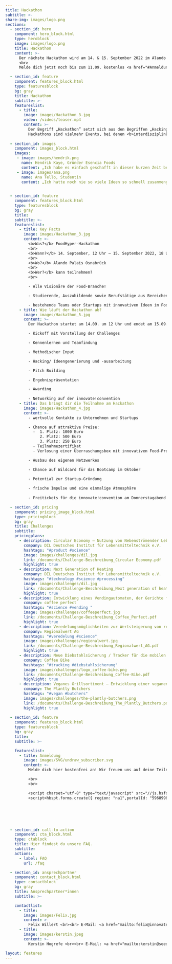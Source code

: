 ```yaml
---
title: Hackathon
subtitle: >-
share-img: images/logo.png
sections:
  - section_id: hero
    component: hero_block.html
    type: heroblock
    image: images/logo.png
    title: Hackathon
    content: >-
      Der nächste Hackathon wird am 14. & 15. September 2022 im Alando Palais (Osnabrück) stattfinden.
      <br>
      Melde dich jetzt noch bis zum 11.09. kostenlos <a href="#Anmeldung">hier</a> an!

  - section_id: feature
    component: features_block.html
    type: featuresblock
    bg: gray
    title: Hackathon
    subtitle: >-
    featureslist:
      - title:
        image: images/Hackathon_3.jpg
        video: /videos/teaser.mp4
        content: >-
          Der Begriff „Hackathon” setzt sich aus den Begriffen „Hacking” und „Marathon” zusammen. Die Verwendung des Begriffs „Hacking” ist dabei spielerisch gemeint und bezieht sich nicht auf kriminelle Cyberaktivitäten.
          Hackathons sind vielmehr Events, bei denen <b>interdisziplinäre Teams</b> in <b>kurzer Zeit</b> kollaborativ <b>Lösungen für praxisrelevante Herausforderungen</b> der Industrie und Wirtschaft erarbeiten. Beim FoodHyper-Hackathon handelt es sich um Herausforderungen, die speziell aus dem <b>Lebensmittelbereich</b> kommen.
  
  - section_id: images
    component: images_block.html
    images:
     - image: images/hendrik.png
       name: Hendrik Kaye, Gründer Esencia Foods
       content: „Ich habe es einfach geschafft in dieser kurzen Zeit bei dem Hackathon von Donnerstag auf Freitag die Arbeit mit einem Team von 5 Leuten zu schaffen, die ich sonst alleine gerade so in einer Woche schaffe!"
     - image: images/ana.png
       name: Ana Tello, Studentin
       content: „Ich hatte noch nie so viele Ideen so schnell zusammengebracht und am Ende so ein tolles Ergebnis bekommen. Ich denke, man sollte auf jeden Fall mitmachen, um einfach die Erfahrung zu sammeln. Ich finde, die Erfahrung ist das wichtigste im Berufsleben von jungen Menschen.“
  

  - section_id: feature
    component: features_block.html
    type: featuresblock
    bg: gray
    title:
    subtitle: >-
    featureslist:
      - title: Key Facts
        image: images/Hackathon_3.jpg
        content: >-
          <b>Was?</b> FoodHyper-Hackathon
          <br>
          <b>Wann?</b> 14. September, 12 Uhr – 15. September 2022, 18 Uhr mit anschließendem Ausklang auf der innovate!convention
          <br>
          <b>Wo?</b> Alando Palais Osnabrück
          <br>
          <b>Wer?</b> kann teilnehmen? 
          <br>

          - Alle Visionäre der Food-Branche!

          - Studierende, Auszubildende sowie Berufstätige aus Bereichen wie Lebensmitteltechnik, Prozessmanagement, Informatik, BWL, u.v.m.

          - bestehende Teams oder Startups mit innovativen Ideen im Food(Tech)-Bereich mit eigener Challenge
      - title: Wie läuft der Hackathon ab?
        image: images/Hackathon_5.jpg
        content: >-
          Der Hackathon startet am 14.09. um 12 Uhr und endet am 15.09. gegen 18 Uhr auf den innovate!convention mit ca. 22 h reiner Hacking-Zeit:

          - Kickoff mit Vorstellung der Challenges

          - Kennenlernen und Teamfindung

          - Methodischer Input

          - Hacking/ Ideengenerierung und -ausarbeitung

          - Pitch Building

          - Ergebnispräsentation

          - Awarding
  
          - Networking auf der innovate!convention 
      - title: Das bringt dir die Teilnahme am Hackathon
        image: images/Hackathon_4.jpg
        content: >-
          - wertvolle Kontakte zu Unternehmen und Startups

          - Chance auf attraktive Preise:
            -  1. Platz: 1000 Euro
               2. Platz: 500 Euro
               3. Platz: 250 Euro 
            - Teilnahmezertifikat
            - Verlosung einer Überraschungsbox mit innovativen Food-Produkten unter den Teilnehmer*innen

          - Ausbau des eigenen Netzwerkes

          - Chance auf Wildcard für das Bootcamp im Oktober

          - Potential zur Startup-Gründung
          
          - frische Impulse und eine einmalige Atmosphäre
          
          - Freitickets für die innovate!convention am Donnerstagabend

  - section_id: pricing
    component: pricing_image_block.html
    type: pricingblock
    bg: gray
    title: Challenges 
    subtitle:
    pricingplans:
      - description: Circular Economy – Nutzung von Nebenströmender Lebensmittelwertschöpfungskette
        company: DIL Deutsches Institut für Lebensmitteltechnik e.V.
        hashtags: "#product #science"
        image: images/challenges/dil.jpg
        link: /documents/Challenge-Beschreibung_Circular Economy.pdf
        highlight: true
      - description: Next Generation of Heating
        company: DIL Deutsches Institut für Lebensmitteltechnik e.V.
        hashtags: "#technology #science #processing"
        image: images/challenges/dil.jpg
        link: /documents/Challenge-Beschreibung_Next generation of heating.pdf
        highlight: true
      - description: Entwicklung eines Vendingautomaten, der Gerichte frisch zubereitet, sowie dessen Integration in das bestehende Vendingportfolio von coffee perfect
        company: coffee perfect
        hashtags: "#science #vending "
        image: images/challenges/coffeeperfect.jpg
        link: /documents/Challenge-Beschreibung_Coffee_Perfect.pdf
        highlight: true
      - description: Veredelungsmöglichkeiten zur Wertsteigerung von regionalen landschaftlichen Rohprodukten durch regionale Verarbeitungs- und Produktionsansätze
        company: Regionalwert AG
        hashtags: "#veredelung #science"
        image: images/challenges/regionalwert.jpg
        link: /documents/Challenge-Beschreibung_Regionalwert_AG.pdf
        highlight: true
      - description: Neue Diebstahlsicherung / Tracker für die mobilen Coffee-Bikes (weltweit)
        company: Coffee Bike
        hashtags: "#tracking #diebstahlsicherung"
        image: images/challenges/logo_coffee-bike.png
        link: /documents/Challenge-Beschreibung_Coffee-Bike.pdf
        highlight: true
      - description: Veganes Grillsortiment – Entwicklung einer veganen Fleischalternative für die Grillsaison
        company: The Plantly Butchers
        hashtags: "#vegan #butchers"
        image: images/challenges/the-plantly-butchers.png
        link: /documents/Challenge-Beschreibung_The_Plantly_Butchers.pdf
        highlight: true
      
  - section_id: feature
    component: features_block.html
    type: featuresblock
    bg: gray
    title:
    subtitle: >-

    featureslist:
      - title: Anmeldung
        image: images/SVG/undraw_subscriber.svg
        content: >-
          Melde dich hier kostenfrei an! Wir freuen uns auf deine Teilnahme.

          <br>
          <br>

          <script charset="utf-8" type="text/javascript" src="//js.hsforms.net/forms/v2.js"></script>
          <script>hbspt.forms.create({ region: "na1",portalId: "5968998",formId: "fc5a7e2b-5a8d-4fc5-a8a7-07ddd7261fef" });</script>






  - section_id: call-to-action
    component: cta_block.html
    type: ctablock
    title: Hier findest du unsere FAQ.
    subtitle:
    actions:
      - label: FAQ
        url: /faq

  - section_id: ansprechpartner
    component: contact_block.html
    type: contactblock
    bg: gray
    title: Ansprechpartner*innen
    subtitle: >-

    contactlist:
      - title:
        image: images/Felix.jpg
        content: >-
          Felix Willert <br><br> E-Mail: <a href="mailto:felix@innovate-os.de">felix@innovate-os.de </a><br><br> Tel.: 0541 50798526
      - title:
        image: images/kerstin.jpeg
        content: >-
          Kerstin Hogrefe <br><br> E-Mail: <a href="mailto:kerstin@seedhouse.de ">kerstin@seedhouse.de  </a> <br><br> Tel.: 0151 67965973

layout: features
---
```

